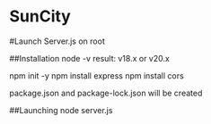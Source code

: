 # SunCity

#Launch Server.js on root

##Installation
node -v
result: v18.x or v20.x

npm init -y
npm install express
npm install cors

package.json and package-lock.json will be created

##Launching
node server.js
